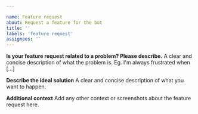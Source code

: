 ```yaml
---

name: Feature request
about: Request a feature for the bot
title: ''
labels: 'feature request'
assignees: ''
---
```

<!-- Use Discord for questions: -->

**Is your feature request related to a problem? Please describe.**
A clear and concise description of what the problem is. Eg. I'm always frustrated when [...]

**Describe the ideal solution**
A clear and concise description of what you want to happen.

**Additional context**
Add any other context or screenshots about the feature request here.

<!--
Yoinked from discord.js
https://github.com/discordjs/discord.js/blob/master/.github/ISSUE_TEMPLATE/bug_report.md
-->
